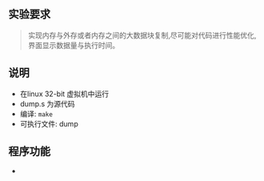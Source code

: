 ## 实验要求
 > 实现内存与外存或者内存之间的大数据块复制,尽可能对代码进行性能优化,界面显示数据量与执行时间。

## 说明
 - 在linux 32-bit 虚拟机中运行
 - dump.s 为源代码
 - 编译: `make`
 - 可执行文件: dump

## 程序功能
 - 

